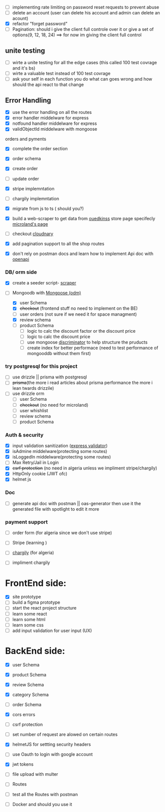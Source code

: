 - [ ] implementing rate limiting on password reset requests to prevent abuse
- [ ] delete an account (user can delete his account and admin can delete an acount)
- [x] refactor "forget password"
- [ ] Pagination: should i give the client full controle over it or give a set of options(9, 12, 18, 24) ==> for now im giving the client full control

## unite testing
- [ ] wirte a unite testing for all the edge cases (this called 100 test covrage and it's bs)
- [ ] wirte a valuable test instead of 100 test covrage 
- [ ] ask your self in each function you do what can goes wrong and how should the api react to that change

## Error Handling
- [x] use the error handling on all the routes
- [x] error handler middelware for express 
- [x] notfound handler middelware for express 
- [x] validObjectId middelware with mongoose

orders and pyments
- [x] complete the order section 
- [x] order schema
- [x] create order
- [ ] update order 
- [x] stripe implemntation
- [ ] chargily implemntation

- [x] migrate from js to ts ( should you?)
- [x] build a web-scraper to get data from [ouedkinss](https://www.ouedkniss.com/) store page specifecly [microland's page](https://www.ouedkniss.com/store/2236/microland-informatique-oran/)
- [ ] checkout [cloudnary](https://cloudinary.com/)
- [x] add pagination support to all the shop routes
- [x] don't rely on postman docs and learn how to implement Api doc with [openapi](https://swagger.io/specification/)


### DB/ orm  side
- [x] create a seeder script- [scraper](https://www.github.com/akka-null/scraper)

- [ ] Mongoodb with [Mongoose (odm)](https://mongoosejs.com/)
    - [x] user Schema
    - [x] ~~checkout~~ (frontend stuff no need to implement on the BE)
    - [ ] user orders (not sure if we need it for space managment)
    - [x] review schema
    - [ ] product Schema
        - [ ] logic to calc the discount factor or the discount price
        - [ ] logic to calc the discount price
        - [ ] use mongoose [discriminator](https://mongoosejs.com/docs/discriminators.html) to help structure the pruducts
        - [ ] create index for better performace (need to test performance of mongooddb without them first)

### try postgresql for this project
- [ ] use drizzle || prisma with postgresql
- [ ] ~~prisma~~(the more i read articles about prisma performance the more i lean twards drizzile)
- [ ] use drizzle orm
    - [ ] user Schema
    - [ ] ~~checkout~~ (no need for microland)
    - [ ] user whishlist
    - [ ] review schema
    - [ ] product Schema

### Auth & security
- [x] input validation sanitization ([express validator](https://express-validator.github.io/docs/guides/getting-started/))
- [x] isAdmine middelware(protecting some routes)
- [x] isLoggedIn middelware(protecting some routes)
- [ ] Max Retry/Jail in Login
- [x] ~~csrf protection~~ (no need in algeria unless we impliment stripe/chargily)
- [x] HttpOnly cookie (JWT ofc)
- [x] helmet js

### Doc 
- [ ] generate api doc with postman || oas-generator then use it the generated file with spotlight to edit it more


### payment support
- [ ] order form (for algeria since we don't use stripe)
- [ ] Stripe (learning ) 
- [ ] [chargily](https://chargily.com/) (for algeria)
- [ ] impliment chargily



# FrontEnd side:
- [x] site prototype
- [ ] build a figma prototype
- [ ] start the react project structure
- [ ] learn some react
- [ ] learn some html
- [ ] learn some css
- [ ] add input validation for user input (UX)

# BackEnd side:
- [x] user Schema
- [x] product Schema
- [x] review Schema
- [x] category Schema
- [ ] order Schema

- [x] cors errors
- [ ] csrf protection
- [ ] set number of request are alowed on certain routes
- [x] helmetJS for settting security headers
- [ ] use Oauth to login with google account
- [x] jwt tokens 
- [ ] file upload with multer

- [ ] Routes
- [ ] test all the Routes with postman

- [ ]  Docker and should you use it

